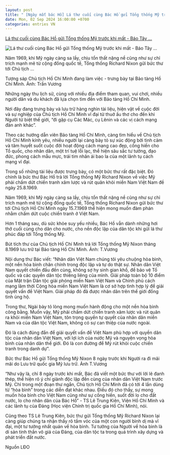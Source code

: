 ```yaml
---
layout: post
title: " [Ngày mất bác Hồ] Lá thư cuối cùng Bác Hồ gửi Tổng thống Mỹ trước khi mất - Báo Tây ..."
date: Mon, 02 Sep 2024 16:00:00 +0700
categories: entries VN
---
```

[Lá thư cuối cùng Bác Hồ gửi Tổng thống Mỹ trước khi mất - Báo Tây ...](https://baotayninh.vn/la-thu-cuoi-cung-bac-ho-gui-tong-thong-my-truoc-khi-mat-a178070.html)

![Lá thư cuối cùng Bác Hồ gửi Tổng thống Mỹ trước khi mất - Báo Tây ...](https://baotayninh.vn/image/news/2024/20240903/thumbnail/510x286/1725324367.jpg)

Năm 1969, khi Mỹ ngày càng sa lầy, chịu tổn thất nặng nề cũng như sự chỉ trích mạnh mẽ từ cộng đồng quốc tế, Tổng thống Richard Nixon gửi bức thư tới Chủ tịch ...

Tượng sáp Chủ tịch Hồ Chí Minh đang làm việc - trưng bày tại Bảo tàng Hồ Chí Minh. Ảnh: Trần Vương

Những ngày thu lịch sử, cùng với nhiều địa điểm tham quan, vui chơi, nhiều người dân và du khách đã lựa chọn tìm đến với Bảo tàng Hồ Chí Minh.

Nơi đây đang trưng bày và lưu trữ hàng nghìn tài liệu, hiện vật về cuộc đời và sự nghiệp của Chủ tịch Hồ Chí Minh vĩ đại từ thuở ấu thơ cho đến khi Người từ biệt thế giới, “đi gặp cụ Các Mác, cụ Lênin và các vị cách mạng đàn anh khác”.

Theo các hướng dẫn viên Bảo tàng Hồ Chí Minh, càng tìm hiểu về Chủ tịch Hồ Chí Minh kính yêu, nhiều người lại càng bày tỏ sự xúc động bởi tình cảm và tâm huyết suốt cuộc đời hoạt động cách mạng cao đẹp, cống hiến cho Tổ quốc, cho nhân dân, một trí tuệ lỗi lạc, thể hiện sâu sắc tư tưởng, đạo đức, phong cách mẫu mực, trái tim nhân ái bao la của một lãnh tụ cách mạng vĩ đại.

Trong số những tài liệu được trưng bày, có một bức thư rất đặc biệt. Đó chính là bức thư Bác Hồ trả lời Tổng thống Mỹ Richard Nixon về việc Mỹ phải chấm dứt chiến tranh xâm lược và rút quân khỏi miền Nam Việt Nam đề ngày 25.8.1969.

Năm 1969, khi Mỹ ngày càng sa lầy, chịu tổn thất nặng nề cũng như sự chỉ trích mạnh mẽ từ cộng đồng quốc tế, Tổng thống Richard Nixon gửi bức thư tới Chủ tịch Hồ Chí Minh ngày 15.7.1969 thể hiện mong muốn đàm phán nhằm chấm dứt cuộc chiến tranh ở Việt Nam.

Hơn 1 tháng sau, dù sức khỏe suy yếu nhiều, Bác Hồ vẫn dành những hơi thở cuối cùng cho dân cho nước, cho nền độc lập của dân tộc khi gửi lá thư phúc đáp tới Tổng thống Mỹ.

Bút tích thư của Chủ tịch Hồ Chí Minh trả lời Tổng thống Mỹ Nixon tháng 8.1969 lưu trữ tại Bảo tàng Hồ Chí Minh. Ảnh: T.Vương

Nội dung thư Bác viết: “Nhân dân Việt Nam chúng tôi yêu chuộng hòa bình, một nền hòa bình chân chính trong độc lập và tự do thật sự. Nhân dân Việt Nam quyết chiến đấu đến cùng, không sợ hy sinh gian khổ, để bảo vệ Tổ quốc và các quyền dân tộc thiêng liêng của mình. Giải pháp toàn bộ 10 điểm của Mặt trận Dân tộc giải phóng miền Nam Việt Nam và Chính phủ cách mạng lâm thời Cộng hòa miền Nam Việt Nam là cơ sở hợp tình hợp lý để giải quyết vấn đề Việt Nam. Giải pháp đó đã được nhân dân trên thế giới đồng tình ủng hộ.

Trong thư, Ngài bày tỏ lòng mong muốn hành động cho một nền hòa bình công bằng. Muốn vậy, Mỹ phải chấm dứt chiến tranh xâm lược và rút quân ra khỏi miền Nam Việt Nam, tôn trọng quyền tự quyết của nhân dân miền Nam và của dân tộc Việt Nam, không có sự can thiệp của nước ngoài.

Đó là cách đúng đắn để giải quyết vấn đề Việt Nam phù hợp với quyền dân tộc của nhân dân Việt Nam, với lợi ích của nước Mỹ và nguyện vọng hòa bình của nhân dân thế giới. Đó là con đường để Mỹ rút khỏi cuộc chiến tranh trong danh dự".

Bức thư Bác Hồ gửi Tổng thống Mỹ Nixon 8 ngày trước khi Người ra đi mãi mãi do Lưu trữ quốc gia Mỹ lưu trữ. Ảnh T.Vương

“Như vậy là, chỉ 8 ngày trước khi mất, Bác đã viết một bức thư với lời lẽ đanh thép, thể hiện rõ ý chí giành độc lập đến cùng của nhân dân Việt Nam trước Mỹ. Chỉ trong một đoạn thư ngắn, Chủ tịch Hồ Chí Minh đã có tới 4 lần dùng từ “hòa bình” trong các diễn đạt khác nhau. Điều đó cho thấy, sự mong muốn hòa bình cho Việt Nam cũng như sự cống hiến, suốt đời lo cho đất nước, lo cho nhân dân của Bác Hồ” - TS Lê Trung Kiên, Viện Hồ Chí Minh và các lãnh tụ của Đảng (Học viện Chính trị quốc gia Hồ Chí Minh), nói.

Cũng theo TS Lê Trung Kiên, bức thư gửi Tổng thống Mỹ Richard Nixon lại càng giúp chúng ta nhận thấy rõ tầm vóc của một con người bình dị mà vĩ đại, một tư tưởng nhất quán về hòa bình. Tư tưởng của Người về hòa bình là di sản tinh thần vô giá của Đảng, của dân tộc ta trong quá trình xây dựng và phát triển đất nước.

Nguồn LĐO

